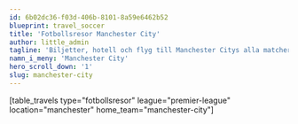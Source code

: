```yaml
---
id: 6b02dc36-f03d-406b-8101-8a59e6462b52
blueprint: travel_soccer
title: 'Fotbollsresor Manchester City'
author: little_admin
tagline: 'Biljetter, hotell och flyg till Manchester Citys alla matcher i Premier League'
namn_i_meny: 'Manchester City'
hero_scroll_down: '1'
slug: manchester-city
---
```

<p>[table_travels type="fotbollsresor" league="premier-league" location="manchester" home_team="manchester-city"]</p>
